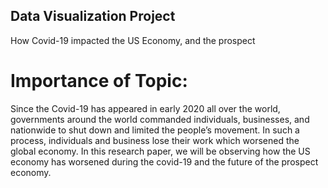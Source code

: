 ## Data Visualization Project
How Covid-19 impacted the US Economy, and the prospect

# Importance of Topic:
Since the Covid-19 has appeared in early 2020 all over the world, governments around the world 
commanded individuals, businesses, and nationwide to shut down and limited the people’s 
movement. In such a process, individuals and business lose their work which worsened the global 
economy. In this research paper, we will be observing how the US economy has worsened during 
the covid-19 and the future of the prospect economy.


